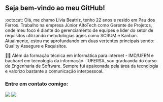 ## Seja bem-vindo ao meu GitHub! 
:octocat: Olá, me chamo Lívia Beatriz, tenho 22 anos e resido em Pau dos Ferros. Trabalho na empresa Júnior AltoTech como Gerente de Projetos, onde meu foco é diante do gerenciamento de equipes e líder do setor de requisitos utilizando metodologias ágeis como SCRUM e Kanban. Atualmente, estou me aprofundando em duas vertentes principais sendo: Quality Assegure e Requisitos.

:woman_technologist: Além da formação técnica em informática para internet - IMD/UFRN e bacharel em tecnologia da informação - UFERSA, sou graduanda do curso de Engenharia de Software. Sempre fui apaixonada pela área da tecnologia e valorizo bastante a comunicação interpessoal.

### Entre em contato comigo:
[<img src="https://img.shields.io/badge/Gmail-D14836?style=for-the-badge&logo=gmail&logoColor=white" />](mailto:liviabeatrizmaia7@gmail.com)
[<img src="https://img.shields.io/badge/-LinkedIn-%230077B5?style=for-the-badge&logo=linkedin&logoColor=white" target="_blank" />](https://www.linkedin.com/in/liviabeatrizml/)
